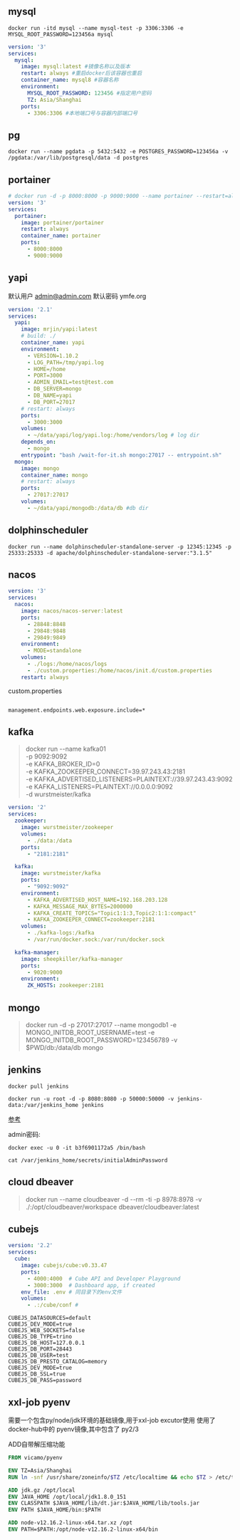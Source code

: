 ## mysql

```shell
docker run -itd mysql --name mysql-test -p 3306:3306 -e MYSQL_ROOT_PASSWORD=123456a mysql
```

```yml
version: '3'
services:
  mysql:
    image: mysql:latest #镜像名称以及版本
    restart: always #重启docker后该容器也重启
    container_name: mysql8 #容器名称
    environment:
      MYSQL_ROOT_PASSWORD: 123456 #指定用户密码
      TZ: Asia/Shanghai
    ports:
      - 3306:3306 #本地端口号与容器内部端口号
```

## pg

```shell
docker run --name pgdata -p 5432:5432 -e POSTGRES_PASSWORD=123456a -v /pgdata:/var/lib/postgresql/data -d postgres
```

## portainer

```yaml
# docker run -d -p 8000:8000 -p 9000:9000 --name portainer --restart=always -v /var/run/docker.sock:/var/run/docker.sock -v portainer_data:/data portainer/portainer
version: '3'
services:
  portainer:
    image: portainer/portainer
    restart: always
    container_name: portainer
    ports:
      - 8000:8000
      - 9000:9000
```

## yapi

默认用户 admin@admin.com
默认密码 ymfe.org

```yaml
version: '2.1'
services:
  yapi:
    image: mrjin/yapi:latest
    # build: ./
    container_name: yapi
    environment:
      - VERSION=1.10.2
      - LOG_PATH=/tmp/yapi.log
      - HOME=/home
      - PORT=3000
      - ADMIN_EMAIL=test@test.com
      - DB_SERVER=mongo
      - DB_NAME=yapi
      - DB_PORT=27017
    # restart: always
    ports:
      - 3000:3000
    volumes:
      - ~/data/yapi/log/yapi.log:/home/vendors/log # log dir
    depends_on:
      - mongo
    entrypoint: "bash /wait-for-it.sh mongo:27017 -- entrypoint.sh"
  mongo:
    image: mongo
    container_name: mongo
    # restart: always
    ports:
      - 27017:27017
    volumes:
      - ~/data/yapi/mongodb:/data/db #db dir
```

## dolphinscheduler

```shell
docker run --name dolphinscheduler-standalone-server -p 12345:12345 -p 25333:25333 -d apache/dolphinscheduler-standalone-server:"3.1.5"
```

## nacos

```yaml
version: '3'
services:
  nacos:
    image: nacos/nacos-server:latest
    ports:
      - 28848:8848
      - 29848:9848
      - 29849:9849
    environment:
      - MODE=standalone
    volumes:
      - ./logs:/home/nacos/logs
      - ./custom.properties:/home/nacos/init.d/custom.properties
    restart: always
```

custom.properties

```properties

management.endpoints.web.exposure.include=*
```

## kafka

> docker run --name kafka01 \
> -p 9092:9092 \
> -e KAFKA_BROKER_ID=0 \
> -e KAFKA_ZOOKEEPER_CONNECT=39.97.243.43:2181 \
> -e KAFKA_ADVERTISED_LISTENERS=PLAINTEXT://39.97.243.43:9092 \
> -e KAFKA_LISTENERS=PLAINTEXT://0.0.0.0:9092 \
> -d wurstmeister/kafka

```yaml
version: '2'
services:
  zookeeper:
    image: wurstmeister/zookeeper
    volumes:
      - ./data:/data
    ports:
      - "2181:2181"

  kafka:
    image: wurstmeister/kafka
    ports:
      - "9092:9092"
    environment:
      - KAFKA_ADVERTISED_HOST_NAME=192.168.203.128
      - KAFKA_MESSAGE_MAX_BYTES=2000000
      - KAFKA_CREATE_TOPICS="Topic1:1:3,Topic2:1:1:compact"
      - KAFKA_ZOOKEEPER_CONNECT=zookeeper:2181
    volumes:
      - ./kafka-logs:/kafka
      - /var/run/docker.sock:/var/run/docker.sock

  kafka-manager:
    image: sheepkiller/kafka-manager
    ports:
      - 9020:9000
    environment:
      ZK_HOSTS: zookeeper:2181
```

## mongo

> docker run -d -p 27017:27017 --name mongodb1 -e MONGO_INITDB_ROOT_USERNAME=test -e
> MONGO_INITDB_ROOT_PASSWORD=123456789 -v $PWD/db:/data/db mongo

## jenkins

`docker pull jenkins`

`docker run -u root -d -p 8080:8080 -p 50000:50000 -v jenkins-data:/var/jenkins_home jenkins`

[参考](https://www.jenkins.io/zh/doc/book/installing/)

admin密码:

`docker exec -u 0 -it b3f6901172a5 /bin/bash`

`cat /var/jenkins_home/secrets/initialAdminPassword`

## cloud dbeaver

> docker run --name cloudbeaver -d --rm -ti -p 8978:8978 -v ./:/opt/cloudbeaver/workspace dbeaver/cloudbeaver:latest

## cubejs

```yaml
version: '2.2'
services:
  cube:
    image: cubejs/cube:v0.33.47
    ports:
      - 4000:4000  # Cube API and Developer Playground
      - 3000:3000  # Dashboard app, if created
    env_file: .env # 同目录下的env文件
    volumes:
      - .:/cube/conf #
```

```env
CUBEJS_DATASOURCES=default
CUBEJS_DEV_MODE=true
CUBEJS_WEB_SOCKETS=false
CUBEJS_DB_TYPE=trino
CUBEJS_DB_HOST=127.0.0.1
CUBEJS_DB_PORT=28443
CUBEJS_DB_USER=test
CUBEJS_DB_PRESTO_CATALOG=memory
CUBEJS_DEV_MODE=true
CUBEJS_DB_SSL=true
CUBEJS_DB_PASS=password
```

## xxl-job pyenv

需要一个包含py/node/jdk环境的基础镜像,用于xxl-job excutor使用
使用了docker-hub中的 pyenv镜像,其中包含了 py2/3

ADD自带解压缩功能

```dockerfile
FROM vicamo/pyenv

ENV TZ=Asia/Shanghai
RUN ln -snf /usr/share/zoneinfo/$TZ /etc/localtime && echo $TZ > /etc/timezone

ADD jdk.gz /opt/local
ENV JAVA_HOME /opt/local/jdk1.8.0_151
ENV CLASSPATH $JAVA_HOME/lib/dt.jar:$JAVA_HOME/lib/tools.jar
ENV PATH $JAVA_HOME/bin:$PATH

ADD node-v12.16.2-linux-x64.tar.xz /opt
ENV PATH=$PATH:/opt/node-v12.16.2-linux-x64/bin


```



